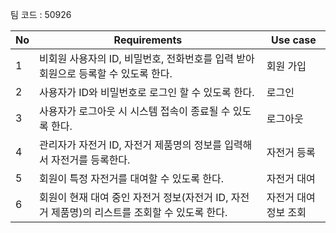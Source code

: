 팀 코드 : 50926

| No  | Requirements                                                                                  | Use case              |
| --- | --------------------------------------------------------------------------------------------- | --------------------- |
| 1   | 비회원 사용자의 ID, 비밀번호, 전화번호를 입력 받아 회원으로 등록할 수 있도록 한다.            | 회원 가입             |
| 2   | 사용자가 ID와 비밀번호로 로그인 할 수 있도록 한다.                                            | 로그인                |
| 3   | 사용자가 로그아웃 시 시스템 접속이 종료될 수 있도록 한다.                                     | 로그아웃              |
| 4   | 관리자가 자전거 ID, 자전거 제품명의 정보를 입력해서 자전거를 등록한다.                        | 자전거 등록           |
| 5   | 회원이 특정 자전거를 대여할 수 있도록 한다.                                                   | 자전거 대여           |
| 6   | 회원이 현재 대여 중인 자전거 정보(자전거 ID, 자전거 제품명)의 리스트를 조회할 수 있도록 한다. | 자전거 대여 정보 조회 |
